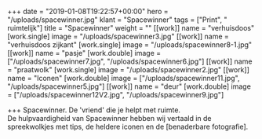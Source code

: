 +++
date = "2019-01-08T19:22:57+00:00"
hero = "/uploads/spacewinner.jpg"
klant = "Spacewinner"
tags = ["Print", " ruimtelijk"]
title = "Spacewinner"
weight = ""
[[work]]
name = "verhuisdoos"
[work.single]
image = "/uploads/spacewinner3.jpg"
[[work]]
name = "verhuisdoos zijkant"
[work.single]
image = "/uploads/spacewinner8-1.jpg"
[[work]]
name = "pasje"
[work.double]
image = ["/uploads/spacewinner7.jpg", "/uploads/spacewinner6.jpg"]
[[work]]
name = "praatwolk"
[work.single]
image = "/uploads/spacewinner2.jpg"
[[work]]
name = "Iconen"
[work.double]
image = ["/uploads/spacewinner11.jpg", "/uploads/spacewinner5.jpg"]
[[work]]
name = "deur"
[work.double]
image = ["/uploads/spacewinner12V2.jpg", "/uploads/spacewinner9.jpg"]

+++
Spacewinner. De 'vriend' die je helpt met ruimte.   
De hulpvaardigheid van Spacewinner hebben wij vertaald in de spreekwolkjes met tips, de heldere iconen en de \[benaderbare fotografie\]. 